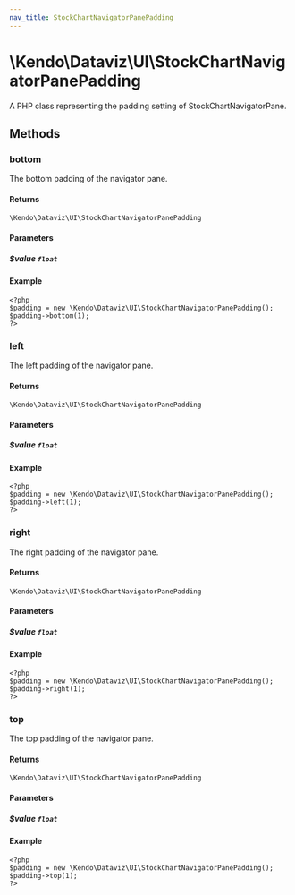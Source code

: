 ```yaml
---
nav_title: StockChartNavigatorPanePadding
---
```


# \Kendo\Dataviz\UI\StockChartNavigatorPanePadding

A PHP class representing the padding setting of StockChartNavigatorPane.


## Methods

### bottom
The bottom padding of the navigator pane.

#### Returns
`\Kendo\Dataviz\UI\StockChartNavigatorPanePadding`

#### Parameters

##### $value `float`



#### Example 
    <?php
    $padding = new \Kendo\Dataviz\UI\StockChartNavigatorPanePadding();
    $padding->bottom(1);
    ?>

### left
The left padding of the navigator pane.

#### Returns
`\Kendo\Dataviz\UI\StockChartNavigatorPanePadding`

#### Parameters

##### $value `float`



#### Example 
    <?php
    $padding = new \Kendo\Dataviz\UI\StockChartNavigatorPanePadding();
    $padding->left(1);
    ?>

### right
The right padding of the navigator pane.

#### Returns
`\Kendo\Dataviz\UI\StockChartNavigatorPanePadding`

#### Parameters

##### $value `float`



#### Example 
    <?php
    $padding = new \Kendo\Dataviz\UI\StockChartNavigatorPanePadding();
    $padding->right(1);
    ?>

### top
The top padding of the navigator pane.

#### Returns
`\Kendo\Dataviz\UI\StockChartNavigatorPanePadding`

#### Parameters

##### $value `float`



#### Example 
    <?php
    $padding = new \Kendo\Dataviz\UI\StockChartNavigatorPanePadding();
    $padding->top(1);
    ?>

